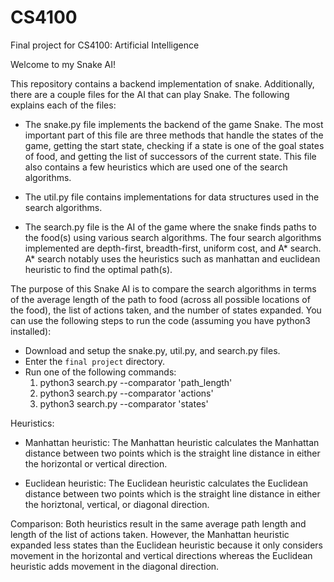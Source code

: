 # CS4100
Final project for CS4100: Artificial Intelligence

Welcome to my Snake AI!

This repository contains a backend implementation of snake. Additionally, there are a couple files for the AI that can play Snake. The following explains each of the files:
  * The snake.py file implements the backend of the game Snake. The most important part of this file are three methods that handle the states of the game, getting the start state, checking if a state is one of the goal states of food, and getting the list of successors of the current state. This file also contains a few heuristics which are used one of the search algorithms.

  * The util.py file contains implementations for data structures used in the search algorithms.

  * The search.py file is the AI of the game where the snake finds paths to the food(s) using various search algorithms. The four search algorithms implemented are depth-first, breadth-first, uniform cost, and A* search. A* search notably uses the heuristics such as manhattan and euclidean heuristic to find the optimal path(s).


The purpose of this Snake AI is to compare the search algorithms in terms of the average length of the path to food (across all possible locations of the food), the list of actions taken, and the number of states expanded. You can use the following steps to run the code (assuming you have python3 installed):
* Download and setup the snake.py, util.py, and search.py files.
* Enter the `final project` directory.
* Run one of the following commands:
  1. python3 search.py --comparator 'path_length'
  2. python3 search.py --comparator 'actions'
  3. python3 search.py --comparator 'states'


Heuristics:
* Manhattan heuristic: The Manhattan heuristic calculates the Manhattan distance between two points which is the straight line distance in either the horizontal or vertical direction.

* Euclidean heuristic: The Euclidean heuristic calculates the Euclidean distance between two points which is the straight line distance in either the horiztonal, vertical, or diagonal direction.

Comparison: Both heuristics result in the same average path length and length of the list of actions taken. However, the Manhattan heuristic expanded less states than the Euclidean heuristic because it only considers movement in the horizontal and vertical directions whereas the Euclidean heuristic adds movement in the diagonal direction.
